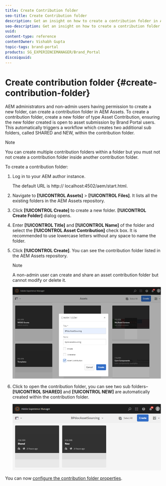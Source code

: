 ```yaml
---
title: Create Contribution folder
seo-title: Create Contribution folder
description: Get an insight on how to create a contribution folder in AEM Assets. 
seo-description: Get an insight on how to create a contribution folder in AEM Assets.
uuid: 
content-type: reference
contentOwner: Vishabh Gupta
topic-tags: brand-portal
products: SG_EXPERIENCEMANAGER/Brand_Portal
discoiquuid: 
---
```


# Create contribution folder {#create-contribution-folder}


AEM administrators and non-admin users having permission to create a new folder, can create a contribution folder in AEM Assets. 
To create a contribution folder, create a new folder of type Asset Contribution, ensuring the new folder created is open to asset submission by Brand Portal users.  This automatically triggers a workflow which creates two additional sub folders, called SHARED and NEW, within the contribution folder.

>[!NOTE]
>
>You can create multiple contribution folders within a folder but you must not not create a contribution folder inside another contribution folder.

To create a contribution folder:
1. Log in to your AEM author instance.

   The default URL is http:// localhost:4502/aem/start.html.

1. Navigate to **[!UICONTROL Assets]** > **[!UICONTROL Files]**. It lists all the existing folders in the AEM Assets repository.

1. Click **[!UICONTROL Create]** to create a new folder. **[!UICONTROL Create Folder]** dialog opens.

1. Enter **[!UICONTROL Title]** and **[!UICONTROL Name]** of the folder and select the **[!UICONTROL Asset Contribution]** check box.
It is recommended to use lowercase letters without any space to name the folder.

1. Click **[!UICONTROL Create]**. You can see the contribution folder listed in the AEM Assets repository.

   >[!NOTE]
   >
   >A non-admin user can create and share an asset contribution folder but cannot modify or delete it.  


   ![](assets/create-contribution-folder.png)

1. Click to open the contribution folder, you can see two sub folders–**[!UICONTROL SHARED]** and **[!UICONTROL NEW]** are automatically created within the contribution folder. 
  
   ![](assets/contribution-folder.png)

You can now [configure the contribution folder properties](brand-portal-configure-contribution-folder-properties.md). 


